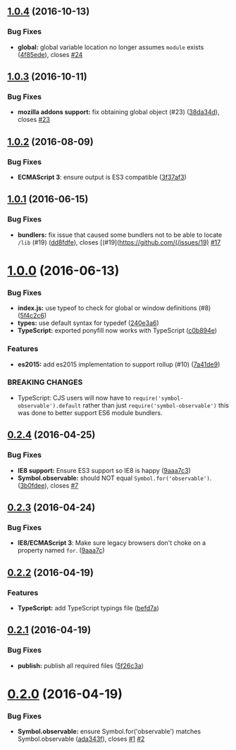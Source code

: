 <a name="1.0.4"></a>
## [1.0.4](https://github.com/blesh/symbol-observable/compare/1.0.3...v1.0.4) (2016-10-13)


### Bug Fixes

* **global:** global variable location no longer assumes `module` exists ([4f85ede](https://github.com/blesh/symbol-observable/commit/4f85ede)), closes [#24](https://github.com/blesh/symbol-observable/issues/24)



<a name="1.0.3"></a>
## [1.0.3](https://github.com/blesh/symbol-observable/compare/1.0.2...v1.0.3) (2016-10-11)


### Bug Fixes

* **mozilla addons support:** fix obtaining global object (#23) ([38da34d](https://github.com/blesh/symbol-observable/commit/38da34d)), closes [#23](https://github.com/blesh/symbol-observable/issues/23)



<a name="1.0.2"></a>
## [1.0.2](https://github.com/blesh/symbol-observable/compare/1.0.1...v1.0.2) (2016-08-09)

### Bug Fixes

* **ECMAScript 3**: ensure output is ES3 compatible ([3f37af3](https://github.com/blesh/symbol-observable/commit/3f37af3))



<a name="1.0.1"></a>
## [1.0.1](https://github.com/blesh/symbol-observable/compare/1.0.0...v1.0.1) (2016-06-15)


### Bug Fixes

* **bundlers:** fix issue that caused some bundlers not to be able to locate `/lib` (#19) ([dd8fdfe](https://github.com/blesh/symbol-observable/commit/dd8fdfe)), closes [(#19](https://github.com/(/issues/19) [#17](https://github.com/blesh/symbol-observable/issues/17)



<a name="1.0.0"></a>
# [1.0.0](https://github.com/blesh/symbol-observable/compare/0.2.4...v1.0.0) (2016-06-13)


### Bug Fixes

* **index.js:** use typeof to check for global or window definitions (#8) ([5f4c2c6](https://github.com/blesh/symbol-observable/commit/5f4c2c6))
* **types:** use default syntax for typedef ([240e3a6](https://github.com/blesh/symbol-observable/commit/240e3a6))
* **TypeScript:** exported ponyfill now works with TypeScript ([c0b894e](https://github.com/blesh/symbol-observable/commit/c0b894e))

### Features

* **es2015:** add es2015 implementation to support rollup (#10) ([7a41de9](https://github.com/blesh/symbol-observable/commit/7a41de9))


### BREAKING CHANGES

* TypeScript: CJS users will now have to `require('symbol-observable').default` rather than just `require('symbol-observable')` this was done to better support ES6 module bundlers.



<a name="0.2.4"></a>
## [0.2.4](https://github.com/blesh/symbol-observable/compare/0.2.2...v0.2.4) (2016-04-25)


### Bug Fixes

* **IE8 support:** Ensure ES3 support so IE8 is happy ([9aaa7c3](https://github.com/blesh/symbol-observable/commit/9aaa7c3))
* **Symbol.observable:** should NOT equal `Symbol.for('observable')`. ([3b0fdee](https://github.com/blesh/symbol-observable/commit/3b0fdee)), closes [#7](https://github.com/blesh/symbol-observable/issues/7)



<a name="0.2.3"></a>
## [0.2.3](https://github.com/blesh/symbol-observable/compare/0.2.3...v0.2.3) (2016-04-24)

### Bug Fixes

- **IE8/ECMAScript 3**: Make sure legacy browsers don't choke on a property named `for`. ([9aaa7c](https://github.com/blesh/symbol-observable/9aaa7c))


<a name="0.2.2"></a>
## [0.2.2](https://github.com/sindresorhus/symbol-observable/compare/0.2.1...v0.2.2) (2016-04-19)

### Features

* **TypeScript:** add TypeScript typings file ([befd7a](https://github.com/sindresorhus/symbol-observable/commit/befd7a))


<a name="0.2.1"></a>
## [0.2.1](https://github.com/sindresorhus/symbol-observable/compare/0.2.0...v0.2.1) (2016-04-19)


### Bug Fixes

* **publish:** publish all required files ([5f26c3a](https://github.com/sindresorhus/symbol-observable/commit/5f26c3a))



<a name="0.2.0"></a>
# [0.2.0](https://github.com/sindresorhus/symbol-observable/compare/v0.1.0...v0.2.0) (2016-04-19)


### Bug Fixes

* **Symbol.observable:** ensure Symbol.for(\'observable\') matches Symbol.observable ([ada343f](https://github.com/sindresorhus/symbol-observable/commit/ada343f)), closes [#1](https://github.com/sindresorhus/symbol-observable/issues/1) [#2](https://github.com/sindresorhus/symbol-observable/issues/2)
